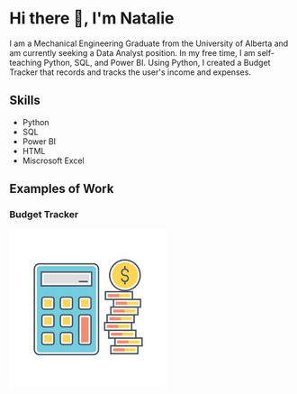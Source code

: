 # Hi there 👋, I'm Natalie
I am a Mechanical Engineering Graduate from the University of Alberta and am currently seeking a Data Analyst position. In my free time, I am self-teaching Python, SQL, and Power BI. Using Python, I created a Budget Tracker that records and tracks the user's income and expenses.

## Skills
* Python
* SQL
* Power BI
* HTML
* Miscrosoft Excel

## Examples of Work
### Budget Tracker
<a href="https://github.com/natalietamm/budget-tracker" target="_blank"><img src="https://github.com/natalietamm/natalietamm/blob/main/BudgetTrackerGif.gif" width="280"></a>



<!--
**natalietamm/natalietamm** is a ✨ _special_ ✨ repository because its `README.md` (this file) appears on your GitHub profile.

Here are some ideas to get you started:

- 🔭 I’m currently working on ...
- 🌱 I’m currently learning ...
- 👯 I’m looking to collaborate on ...
- 🤔 I’m looking for help with ...
- 💬 Ask me about ...
- 📫 How to reach me: ...
- 😄 Pronouns: ...
- ⚡ Fun fact: ...
-->
